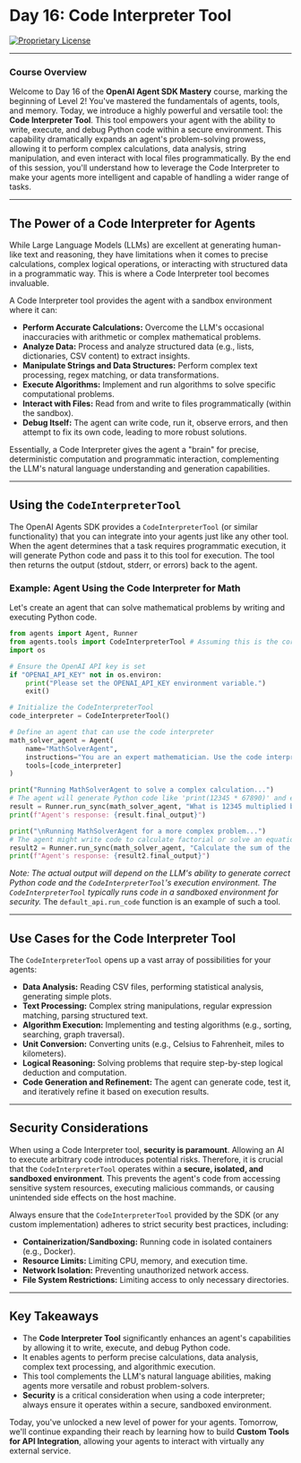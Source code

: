 # Day 16: Code Interpreter Tool

[![Proprietary License](https://img.shields.io/badge/license-proprietary-red.svg)](../LICENSE)

---

### **Course Overview**

Welcome to Day 16 of the **OpenAI Agent SDK Mastery** course, marking the beginning of Level 2! You've mastered the fundamentals of agents, tools, and memory. Today, we introduce a highly powerful and versatile tool: the **Code Interpreter Tool**. This tool empowers your agent with the ability to write, execute, and debug Python code within a secure environment. This capability dramatically expands an agent's problem-solving prowess, allowing it to perform complex calculations, data analysis, string manipulation, and even interact with local files programmatically. By the end of this session, you'll understand how to leverage the Code Interpreter to make your agents more intelligent and capable of handling a wider range of tasks.

---

## The Power of a Code Interpreter for Agents

While Large Language Models (LLMs) are excellent at generating human-like text and reasoning, they have limitations when it comes to precise calculations, complex logical operations, or interacting with structured data in a programmatic way. This is where a Code Interpreter tool becomes invaluable.

A Code Interpreter tool provides the agent with a sandbox environment where it can:

*   **Perform Accurate Calculations:** Overcome the LLM's occasional inaccuracies with arithmetic or complex mathematical problems.
*   **Analyze Data:** Process and analyze structured data (e.g., lists, dictionaries, CSV content) to extract insights.
*   **Manipulate Strings and Data Structures:** Perform complex text processing, regex matching, or data transformations.
*   **Execute Algorithms:** Implement and run algorithms to solve specific computational problems.
*   **Interact with Files:** Read from and write to files programmatically (within the sandbox).
*   **Debug Itself:** The agent can write code, run it, observe errors, and then attempt to fix its own code, leading to more robust solutions.

Essentially, a Code Interpreter gives the agent a "brain" for precise, deterministic computation and programmatic interaction, complementing the LLM's natural language understanding and generation capabilities.

---

## Using the `CodeInterpreterTool`

The OpenAI Agents SDK provides a `CodeInterpreterTool` (or similar functionality) that you can integrate into your agents just like any other tool. When the agent determines that a task requires programmatic execution, it will generate Python code and pass it to this tool for execution. The tool then returns the output (stdout, stderr, or errors) back to the agent.

### Example: Agent Using the Code Interpreter for Math

Let's create an agent that can solve mathematical problems by writing and executing Python code.

```python
from agents import Agent, Runner
from agents.tools import CodeInterpreterTool # Assuming this is the correct import path
import os

# Ensure the OpenAI API key is set
if "OPENAI_API_KEY" not in os.environ:
    print("Please set the OPENAI_API_KEY environment variable.")
    exit()

# Initialize the CodeInterpreterTool
code_interpreter = CodeInterpreterTool()

# Define an agent that can use the code interpreter
math_solver_agent = Agent(
    name="MathSolverAgent",
    instructions="You are an expert mathematician. Use the code interpreter tool to solve complex mathematical problems and provide precise answers. If a problem requires calculation, always use the code interpreter.",
    tools=[code_interpreter]
)

print("Running MathSolverAgent to solve a complex calculation...")
# The agent will generate Python code like 'print(12345 * 67890)' and execute it.
result = Runner.run_sync(math_solver_agent, "What is 12345 multiplied by 67890?")
print(f"Agent's response: {result.final_output}")

print("\nRunning MathSolverAgent for a more complex problem...")
# The agent might write code to calculate factorial or solve an equation
result2 = Runner.run_sync(math_solver_agent, "Calculate the sum of the first 100 prime numbers.")
print(f"Agent's response: {result2.final_output}")

```

*Note: The actual output will depend on the LLM's ability to generate correct Python code and the `CodeInterpreterTool`'s execution environment. The `CodeInterpreterTool` typically runs code in a sandboxed environment for security.* The `default_api.run_code` function is an example of such a tool.

---

## Use Cases for the Code Interpreter Tool

The `CodeInterpreterTool` opens up a vast array of possibilities for your agents:

*   **Data Analysis:** Reading CSV files, performing statistical analysis, generating simple plots.
*   **Text Processing:** Complex string manipulations, regular expression matching, parsing structured text.
*   **Algorithm Execution:** Implementing and testing algorithms (e.g., sorting, searching, graph traversal).
*   **Unit Conversion:** Converting units (e.g., Celsius to Fahrenheit, miles to kilometers).
*   **Logical Reasoning:** Solving problems that require step-by-step logical deduction and computation.
*   **Code Generation and Refinement:** The agent can generate code, test it, and iteratively refine it based on execution results.

---

## Security Considerations

When using a Code Interpreter tool, **security is paramount**. Allowing an AI to execute arbitrary code introduces potential risks. Therefore, it is crucial that the `CodeInterpreterTool` operates within a **secure, isolated, and sandboxed environment**. This prevents the agent's code from accessing sensitive system resources, executing malicious commands, or causing unintended side effects on the host machine.

Always ensure that the `CodeInterpreterTool` provided by the SDK (or any custom implementation) adheres to strict security best practices, including:

*   **Containerization/Sandboxing:** Running code in isolated containers (e.g., Docker).
*   **Resource Limits:** Limiting CPU, memory, and execution time.
*   **Network Isolation:** Preventing unauthorized network access.
*   **File System Restrictions:** Limiting access to only necessary directories.

---

## Key Takeaways

*   The **Code Interpreter Tool** significantly enhances an agent's capabilities by allowing it to write, execute, and debug Python code.
*   It enables agents to perform precise calculations, data analysis, complex text processing, and algorithmic execution.
*   This tool complements the LLM's natural language abilities, making agents more versatile and robust problem-solvers.
*   **Security** is a critical consideration when using a code interpreter; always ensure it operates within a secure, sandboxed environment.

Today, you've unlocked a new level of power for your agents. Tomorrow, we'll continue expanding their reach by learning how to build **Custom Tools for API Integration**, allowing your agents to interact with virtually any external service.